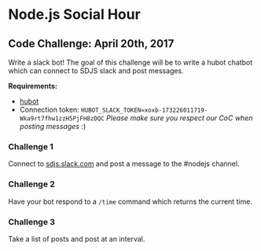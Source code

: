 # Node.js Social Hour
## Code Challenge: April 20th, 2017

Write a slack bot! The goal of this challenge will be to write a hubot chatbot which can connect to SDJS slack and post messages.

__Requirements:__

- [hubot](https://hubot.github.com/docs/)
- Connection token: `HUBOT_SLACK_TOKEN=xoxb-173226011719-Wka9rt7fhw1zzH5PjFH8zDQC`
*Please make sure you respect our CoC when posting messages* :)


### Challenge 1

Connect to [sdjs.slack.com](sdjs.slack.com) and post a message to the #nodejs channel.

### Challenge 2

Have your bot respond to a `/time` command which returns the current time.

### Challenge 3

Take a list of posts and post at an interval.
